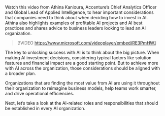 Watch this video from Athina Kanioura, Accenture’s Chief Analytics Officer and Global Lead of Applied Intelligence, to hear important considerations that companies need to think about when deciding how to invest in AI. Athina also highlights examples of profitable AI projects and AI best practices and shares advice to business leaders looking to lead an AI organization.

> [!VIDEO https://www.microsoft.com/videoplayer/embed/RE3PmHW]

The key to unlocking success with AI is to think about the big picture. When making AI investment decisions, considering typical factors like solution features and financial impact are a good starting point. But to achieve more with AI across the organization, those considerations should be aligned with a broader plan.  

Organizations that are finding the most value from AI are using it throughout their organization to reimagine business models, help teams work smarter, and drive operational efficiencies.

Next, let’s take a look at the AI-related roles and responsibilities that should be established in every AI organization.
